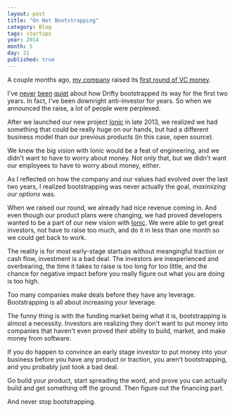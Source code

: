 ```yaml
---
layout: post
title: "On Not Bootstrapping"
category: Blog
tags: startups
year: 2014
month: 5
day: 21
published: true
---
```


A couple months ago, [my company](http://drifty.com/) raised its [first round of VC money](http://techcrunch.com/2014/03/10/drifty-makers-of-the-ionic-mobile-framework-raise-1-million/).

I've [never](http://blog.drifty.com/2013/09/you-dont-get-our-bootstrapped-company/) [been](http://blog.codiqa.com/2012/03/from-yc-rejection-to-10000-users-in-1-month/) [quiet](http://blog.drifty.com/2013/04/bootstrapping-is-hacking/) about how Drifty bootstrapped its way for the first two years. In fact, I've been downright anti-investor for years. So when we announced the raise, a lot of people were perplexed.

After we launched our new project [Ionic](http://ionicframework.com/) in late 2013, we realized we had something that could be really huge on our hands, but had a different business model than our previous products (in this case, open source).

We knew the big vision with Ionic would be a feat of engineering, and we didn't want to have to worry about money. Not only that, but we didn't want our employees to have to worry about money, either.

As I reflected on how the company and our values had evolved over the last two years, I realized bootstrapping was never actually the goal, *maximizing our options* was.

When we raised our round, we already had nice revenue coming in. And even though our product plans were changing, we had proved developers wanted to be a part of our new vision with [Ionic](http://ionicframework.com/). We were able to get great investors, not have to raise too much, and do it in less than one month so we could get back to work.

The reality is for most early-stage startups without meangingful traction or cash flow, investment is a bad deal. The investors are inexperienced and overbearing, the time it takes to raise is too long for too little, and the chance for negative impact before you really figure out what you are doing is too high.

Too many companies make deals before they have any leverage. Bootstrapping is all about increasing your leverage.

The funny thing is with the funding market being what it is, bootstrapping is almost a necessity. Investors are realizing they don't want to put money into companies that haven't even proved their ability to build, market, and make money from software.

If you do happen to convince an early stage investor to put money into your business before you have any product or traction, you aren't bootstrapping, and you probably just took a bad deal.

Go build your product, start spreading the word, and prove you can actually build and get something off the ground. Then figure out the financing part.

And never stop bootstrapping.
